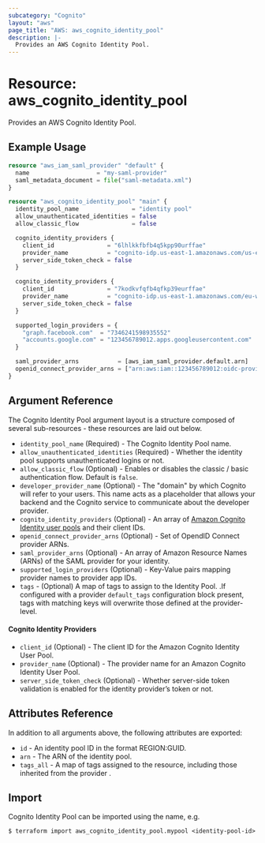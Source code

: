 ```yaml
---
subcategory: "Cognito"
layout: "aws"
page_title: "AWS: aws_cognito_identity_pool"
description: |-
  Provides an AWS Cognito Identity Pool.
---
```


# Resource: aws_cognito_identity_pool

Provides an AWS Cognito Identity Pool.

## Example Usage

```terraform
resource "aws_iam_saml_provider" "default" {
  name                   = "my-saml-provider"
  saml_metadata_document = file("saml-metadata.xml")
}

resource "aws_cognito_identity_pool" "main" {
  identity_pool_name               = "identity pool"
  allow_unauthenticated_identities = false
  allow_classic_flow               = false

  cognito_identity_providers {
    client_id               = "6lhlkkfbfb4q5kpp90urffae"
    provider_name           = "cognito-idp.us-east-1.amazonaws.com/us-east-1_Tv0493apJ"
    server_side_token_check = false
  }

  cognito_identity_providers {
    client_id               = "7kodkvfqfb4qfkp39eurffae"
    provider_name           = "cognito-idp.us-east-1.amazonaws.com/eu-west-1_Zr231apJu"
    server_side_token_check = false
  }

  supported_login_providers = {
    "graph.facebook.com"  = "7346241598935552"
    "accounts.google.com" = "123456789012.apps.googleusercontent.com"
  }

  saml_provider_arns           = [aws_iam_saml_provider.default.arn]
  openid_connect_provider_arns = ["arn:aws:iam::123456789012:oidc-provider/id.example.com"]
}
```

## Argument Reference

The Cognito Identity Pool argument layout is a structure composed of several sub-resources - these resources are laid out below.

* `identity_pool_name` (Required) - The Cognito Identity Pool name.
* `allow_unauthenticated_identities` (Required) - Whether the identity pool supports unauthenticated logins or not.
* `allow_classic_flow` (Optional) - Enables or disables the classic / basic authentication flow. Default is `false`.
* `developer_provider_name` (Optional) - The "domain" by which Cognito will refer to your users. This name acts as a placeholder that allows your
backend and the Cognito service to communicate about the developer provider.
* `cognito_identity_providers` (Optional) - An array of [Amazon Cognito Identity user pools](#cognito-identity-providers) and their client IDs.
* `openid_connect_provider_arns` (Optional) - Set of OpendID Connect provider ARNs.
* `saml_provider_arns` (Optional) - An array of Amazon Resource Names (ARNs) of the SAML provider for your identity.
* `supported_login_providers` (Optional) - Key-Value pairs mapping provider names to provider app IDs.
* `tags` - (Optional) A map of tags to assign to the Identity Pool. .If configured with a provider `default_tags` configuration block present, tags with matching keys will overwrite those defined at the provider-level.

#### Cognito Identity Providers

* `client_id` (Optional) - The client ID for the Amazon Cognito Identity User Pool.
* `provider_name` (Optional) - The provider name for an Amazon Cognito Identity User Pool.
* `server_side_token_check` (Optional) - Whether server-side token validation is enabled for the identity provider’s token or not.

## Attributes Reference

In addition to all arguments above, the following attributes are exported:

* `id` - An identity pool ID in the format REGION:GUID.
* `arn` - The ARN of the identity pool.
* `tags_all` - A map of tags assigned to the resource, including those inherited from the provider .

## Import

Cognito Identity Pool can be imported using the name, e.g.

```
$ terraform import aws_cognito_identity_pool.mypool <identity-pool-id>
```
